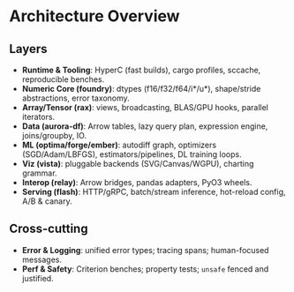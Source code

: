 # Architecture Overview

## Layers
- **Runtime & Tooling**: HyperC (fast builds), cargo profiles, sccache, reproducible benches.
- **Numeric Core (foundry)**: dtypes (f16/f32/f64/i*/u*), shape/stride abstractions, error taxonomy.
- **Array/Tensor (rax)**: views, broadcasting, BLAS/GPU hooks, parallel iterators.
- **Data (aurora-df)**: Arrow tables, lazy query plan, expression engine, joins/groupby, IO.
- **ML (optima/forge/ember)**: autodiff graph, optimizers (SGD/Adam/LBFGS), estimators/pipelines, DL training loops.
- **Viz (vista)**: pluggable backends (SVG/Canvas/WGPU), charting grammar.
- **Interop (relay)**: Arrow bridges, pandas adapters, PyO3 wheels.
- **Serving (flash)**: HTTP/gRPC, batch/stream inference, hot-reload config, A/B & canary.

## Cross-cutting
- **Error & Logging**: unified error types; tracing spans; human-focused messages.
- **Perf & Safety**: Criterion benches; property tests; `unsafe`  fenced and justified.
